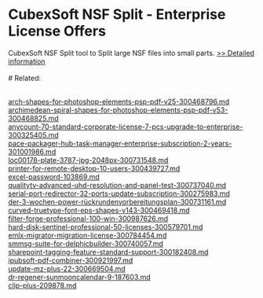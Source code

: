 # CubexSoft NSF Split - Enterprise License Offers
CubexSoft NSF Split tool to Split large NSF files into small parts.
[>> Detailed information](https://secure.shareit.com/shareit/product.html?productid=300799756&affiliateid=200057808)<br/><br/># Related:

<br />[arch-shapes-for-photoshop-elements-psp-pdf-v25-300468796.md](https://github.com/downloadplanet/downloadplanet/blob/main/arch-shapes-for-photoshop-elements-psp-pdf-v25-300468796.md)<br />[archimedean-spiral-shapes-for-photoshop-elements-psp-pdf-v53-300468825.md](https://github.com/downloadplanet/downloadplanet/blob/main/archimedean-spiral-shapes-for-photoshop-elements-psp-pdf-v53-300468825.md)<br />[anycount-70-standard-corporate-license-7-pcs-upgrade-to-enterprise-300325405.md](https://github.com/downloadplanet/downloadplanet/blob/main/anycount-70-standard-corporate-license-7-pcs-upgrade-to-enterprise-300325405.md)<br />[pace-packager-hub-task-manager-enterprise-subscription-2-years-301001986.md](https://github.com/downloadplanet/downloadplanet/blob/main/pace-packager-hub-task-manager-enterprise-subscription-2-years-301001986.md)<br />[loc00178-plate-3787-jpg-2048px-300731548.md](https://github.com/downloadplanet/downloadplanet/blob/main/loc00178-plate-3787-jpg-2048px-300731548.md)<br />[printer-for-remote-desktop-10-users-300439727.md](https://github.com/downloadplanet/downloadplanet/blob/main/printer-for-remote-desktop-10-users-300439727.md)<br />[excel-password-103869.md](https://github.com/downloadplanet/downloadplanet/blob/main/excel-password-103869.md)<br />[qualitytv-advanced-uhd-resolution-and-panel-test-300737040.md](https://github.com/downloadplanet/downloadplanet/blob/main/qualitytv-advanced-uhd-resolution-and-panel-test-300737040.md)<br />[serial-port-redirector-32-ports-update-subscription-300275983.md](https://github.com/downloadplanet/downloadplanet/blob/main/serial-port-redirector-32-ports-update-subscription-300275983.md)<br />[der-3-wochen-power-rückrundenvorbereitungsplan-300731161.md](https://github.com/downloadplanet/downloadplanet/blob/main/der-3-wochen-power-rückrundenvorbereitungsplan-300731161.md)<br />[curved-truetype-font-eps-shapes-v143-300469418.md](https://github.com/downloadplanet/downloadplanet/blob/main/curved-truetype-font-eps-shapes-v143-300469418.md)<br />[filter-forge-professional-100-win-300987626.md](https://github.com/downloadplanet/downloadplanet/blob/main/filter-forge-professional-100-win-300987626.md)<br />[hard-disk-sentinel-professional-50-licenses-300579701.md](https://github.com/downloadplanet/downloadplanet/blob/main/hard-disk-sentinel-professional-50-licenses-300579701.md)<br />[emlx-migrator-migration-license-300784454.md](https://github.com/downloadplanet/downloadplanet/blob/main/emlx-migrator-migration-license-300784454.md)<br />[smmsg-suite-for-delphicbuilder-300740057.md](https://github.com/downloadplanet/downloadplanet/blob/main/smmsg-suite-for-delphicbuilder-300740057.md)<br />[sharepoint-tagging-feature-standard-support-300182408.md](https://github.com/downloadplanet/downloadplanet/blob/main/sharepoint-tagging-feature-standard-support-300182408.md)<br />[ipubsoft-pdf-combiner-300921997.md](https://github.com/downloadplanet/downloadplanet/blob/main/ipubsoft-pdf-combiner-300921997.md)<br />[update-mz-plus-22-300669504.md](https://github.com/downloadplanet/downloadplanet/blob/main/update-mz-plus-22-300669504.md)<br />[dr-regener-sunmooncalendar-9-187603.md](https://github.com/downloadplanet/downloadplanet/blob/main/dr-regener-sunmooncalendar-9-187603.md)<br />[clip-plus-209878.md](https://github.com/downloadplanet/downloadplanet/blob/main/clip-plus-209878.md)